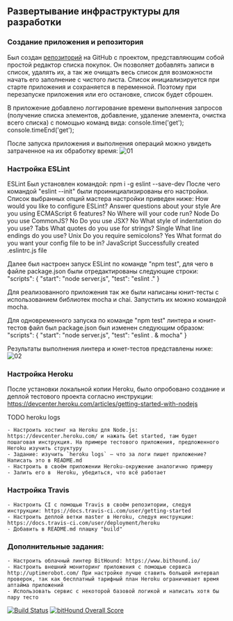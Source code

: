 ## Развертывание инфраструктуры для разработки

### Создание приложения и репозитория

Был создан [репозиторий](https://github.com/Solechko/dz_infrastructure) на GitHub с проектом, представляющим собой простой редактор списка покупок. Он позволяет добавлять записи в список, удалять их, а так же очищать весь список для возможности начать его заполнение с чистого листа.
Список инициализируется при старте приложения и сохраняется в переменной. Поэтому при перезапуске приложения или его остановке, список будет сброшен.

В приложение добавлено логгирование времени выполнения запросов (получение списка элементов, добавление, удаление элемента, очистка всего списка) с помощью команд вида:
    console.time('get');
    console.timeEnd('get');

После запуска приложения и выполнения операций можно увидеть затраченное на их обработку время:
![01](https://cloud.githubusercontent.com/assets/.......png)

### Настройка ESLint

ESLint Был установлен командой: npm i -g eslint --save-dev
После чего командой "eslint --init" были проинициализированы его настройки.
Список выбранных опций мастера настройки приведен ниже:
    How would you like to configure ESLint? Answer questions about your style
    Are you using ECMAScript 6 features? No
    Where will your code run? Node
    Do you use CommonJS? No
    Do you use JSX? No
    What style of indentation do you use? Tabs
    What quotes do you use for strings? Single
    What line endings do you use? Unix
    Do you require semicolons? Yes
    What format do you want your config file to be in? JavaScript
    Successfully created .eslintrc.js file

Далее был настроен запуск ESLint по команде "npm test", для чего в файле package.json были отредактированы следующие строки:
    "scripts": {
        "start": "node server.js",
        "test": "eslint ."
    }

Для реализованного приложения так же были написаны юнит-тесты с использованием библиотек mocha и chai. Запустить их можно командой mocha. 

Для одновременного запуска по команде "npm test" линтера и юнит-тестов файл был package.json был изменен следующим образом:
    "scripts": {
        "start": "node server.js",
        "test": "eslint . & mocha"
    }

Результаты выполнения линтера и юнет-тестов представлены ниже:
![02](https://cloud.githubusercontent.com/assets/.......png)

### Настройка Heroku

После установки локальной копии Heroku, было опробовано создание и деплой тестового проекта согласно инструкции: https://devcenter.heroku.com/articles/getting-started-with-nodejs

TODO heroku logs


    - Настроить хостинг на Heroku для Node.js: https://devcenter.heroku.com/ и нажать Get started, там будет пошаговая инструкция. На примере тестового приложения, предложенного Heroku изучить структуру
    - Задание: изучить `heroku logs` – что за логи пишет приложение? Написать это в README.md
    - Настроить в своём приложении Heroku-окружение аналогично примеру
    - Залить его в  Heroku, убедиться, что всё работает

### Настройка Travis
    - Настроить CI с помощью Travis в своём репозитории, следуя инструкции: https://docs.travis-ci.com/user/getting-started
    - Настроить деплой ветки master в Heroku, следуя инструкции: https://docs.travis-ci.com/user/deployment/heroku
    - Добавить в README.md плашку "build"

### Дополнительные задания:
    - Настроить облачный линтер BitHound: https://www.bithound.io/
    - Настроить внешний мониторинг приложения с помощью сервиса http://uptimerobot.com/ При настройке лучше ставить большой интервал проверок, так как бесплатный тарифный план Heroku ограничивает время аптайма приложений
    - Использовать сервис с некоторой базовой логикой и написать хотя бы пару тесто




[![Build Status](https://travis-ci.org/Solechko/dz_infrastructure.svg?branch=master)](https://travis-ci.org/Solechko/dz_infrastructure)
[![bitHound Overall Score](https://www.bithound.io/github/Solechko/dz_infrastructure/badges/score.svg)](https://www.bithound.io/github/Solechko/dz_infrastructure)